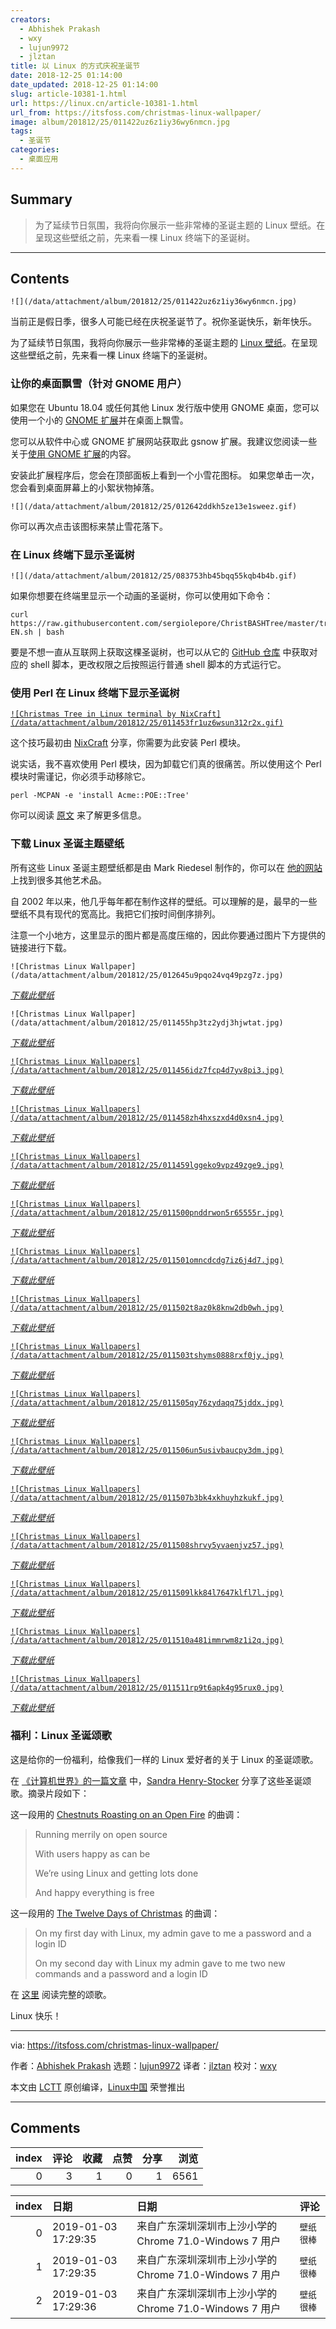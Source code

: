 ```yaml
---
creators:
  - Abhishek Prakash
  - wxy
  - lujun9972
  - jlztan
title: 以 Linux 的方式庆祝圣诞节
date: 2018-12-25 01:14:00
date_updated: 2018-12-25 01:14:00
slug: article-10381-1.html
url: https://linux.cn/article-10381-1.html
url_from: https://itsfoss.com/christmas-linux-wallpaper/
image: album/201812/25/011422uz6z1iy36wy6nmcn.jpg
tags:
  - 圣诞节
categories:
  - 桌面应用
---
```


## Summary

> 为了延续节日氛围，我将向你展示一些非常棒的圣诞主题的 Linux 壁纸。在呈现这些壁纸之前，先来看一棵 Linux 终端下的圣诞树。

***

<!-- more -->

## Contents

`![](/data/attachment/album/201812/25/011422uz6z1iy36wy6nmcn.jpg)`

当前正是假日季，很多人可能已经在庆祝圣诞节了。祝你圣诞快乐，新年快乐。

为了延续节日氛围，我将向你展示一些非常棒的圣诞主题的 [Linux 壁纸](https://itsfoss.com/beautiful-linux-wallpapers/)。在呈现这些壁纸之前，先来看一棵 Linux 终端下的圣诞树。

### 让你的桌面飘雪（针对 GNOME 用户）

如果您在 Ubuntu 18.04 或任何其他 Linux 发行版中使用 GNOME 桌面，您可以使用一个小的 [GNOME 扩展](https://itsfoss.com/gnome-shell-extensions/)并在桌面上飘雪。

您可以从软件中心或 GNOME 扩展网站获取此 gsnow 扩展。我建议您阅读一些关于[使用 GNOME 扩展](https://itsfoss.com/gnome-shell-extensions/)的内容。

安装此扩展程序后，您会在顶部面板上看到一个小雪花图标。 如果您单击一次，您会看到桌面屏幕上的小絮状物掉落。

`![](/data/attachment/album/201812/25/012642ddkh5ze13e1sweez.gif)`

你可以再次点击该图标来禁止雪花落下。

### 在 Linux 终端下显示圣诞树

`![](/data/attachment/album/201812/25/083753hb45bqq55kqb4b4b.gif)`

如果你想要在终端里显示一个动画的圣诞树，你可以使用如下命令：

```shell
curl https://raw.githubusercontent.com/sergiolepore/ChristBASHTree/master/tree-EN.sh | bash
```

要是不想一直从互联网上获取这棵圣诞树，也可以从它的 [GitHub 仓库](https://github.com/sergiolepore/ChristBASHTree) 中获取对应的 shell 脚本，更改权限之后按照运行普通 shell 脚本的方式运行它。

### 使用 Perl 在 Linux 终端下显示圣诞树

[`![Christmas Tree in Linux terminal by NixCraft](/data/attachment/album/201812/25/011453fr1uz6wsun312r2x.gif)`](https://itsfoss.com/christmas-linux-wallpaper/perl-tree/)

这个技巧最初由 [NixCraft](https://www.cyberciti.biz/open-source/command-line-hacks/linux-unix-desktop-fun-christmas-tree-for-your-terminal/) 分享，你需要为此安装 Perl 模块。

说实话，我不喜欢使用 Perl 模块，因为卸载它们真的很痛苦。所以使用这个 Perl 模块时需谨记，你必须手动移除它。

```shell
perl -MCPAN -e 'install Acme::POE::Tree'
```

你可以阅读 [原文](https://www.cyberciti.biz/open-source/command-line-hacks/linux-unix-desktop-fun-christmas-tree-for-your-terminal/) 来了解更多信息。

### 下载 Linux 圣诞主题壁纸

所有这些 Linux 圣诞主题壁纸都是由 Mark Riedesel 制作的，你可以在 [他的网站](http://www.klowner.com/) 上找到很多其他艺术品。

自 2002 年以来，他几乎每年都在制作这样的壁纸。可以理解的是，最早的一些壁纸不具有现代的宽高比。我把它们按时间倒序排列。

注意一个小地方，这里显示的图片都是高度压缩的，因此你要通过图片下方提供的链接进行下载。

`![Christmas Linux Wallpaper](/data/attachment/album/201812/25/012645u9pqo24vq49pzg7z.jpg)`

*[下载此壁纸](http://www.klowner.com/wallery/christmas_tux_2018/download/ChristmasTux2018_4K_3840x2160.png)*

`![Christmas Linux Wallpaper](/data/attachment/album/201812/25/011455hp3tz2ydj3hjwtat.jpg)`

*[下载此壁纸](http://klowner.com/wallery/christmas_tux_2017/download/ChristmasTux2017_3840x2160.png)*

[`![Christmas Linux Wallpapers](/data/attachment/album/201812/25/011456idz7fcp4d7yv8pi3.jpg)`](https://itsfoss.com/christmas-linux-wallpaper/christmastux2016_3840x2160_result/)

*[下载此壁纸](http://www.klowner.com/wallpaper/christmas_tux_2016/)*

[`![Christmas Linux Wallpapers](/data/attachment/album/201812/25/011458zh4hxszxd4d0xsn4.jpg)`](https://itsfoss.com/christmas-linux-wallpaper/christmastux2015_2560x1920_result/)

*[下载此壁纸](http://www.klowner.com/wallpaper/christmas_tux_2015/)*

[`![Christmas Linux Wallpapers](/data/attachment/album/201812/25/011459lggeko9vpz49zge9.jpg)`](https://itsfoss.com/christmas-linux-wallpaper/christmastux2014_2560x1440_result/)

*[下载此壁纸](http://www.klowner.com/wallpaper/christmas_tux_2014/)*

[`![Christmas Linux Wallpapers](/data/attachment/album/201812/25/011500pnddrwon5r65555r.jpg)`](https://itsfoss.com/christmas-linux-wallpaper/christmastux2013_result/)

*[下载此壁纸](http://www.klowner.com/wallpaper/christmas_tux_2013/)*

[`![Christmas Linux Wallpapers](/data/attachment/album/201812/25/011501omncdcdg7iz6j4d7.jpg)`](https://itsfoss.com/christmas-linux-wallpaper/christmastux2012_2560x1440_result/)

*[下载此壁纸](http://www.klowner.com/wallpaper/christmas_tux_2012/)*

[`![Christmas Linux Wallpapers](/data/attachment/album/201812/25/011502t8az0k8knw2db0wh.jpg)`](https://itsfoss.com/christmas-linux-wallpaper/christmastux2011_2560x1440_result/)

*[下载此壁纸](http://www.klowner.com/wallpaper/christmas_tux_2011/)*

[`![Christmas Linux Wallpapers](/data/attachment/album/201812/25/011503tshyms0888rxf0jy.jpg)`](https://itsfoss.com/christmas-linux-wallpaper/christmastux2010_5120x2880_result/)

*[下载此壁纸](http://www.klowner.com/wallpaper/christmas_tux_2010/)*

[`![Christmas Linux Wallpapers](/data/attachment/album/201812/25/011505qy76zydaqq75jddx.jpg)`](https://itsfoss.com/christmas-linux-wallpaper/christmastux2009_1600x1200_result/)

*[下载此壁纸](http://www.klowner.com/wallpaper/christmas_tux_2009/)*

[`![Christmas Linux Wallpapers](/data/attachment/album/201812/25/011506un5usivbaucpy3dm.jpg)`](https://itsfoss.com/christmas-linux-wallpaper/christmastux2008_2560x1600_result/)

*[下载此壁纸](http://www.klowner.com/wallpaper/christmas_tux_2008/)*

[`![Christmas Linux Wallpapers](/data/attachment/album/201812/25/011507b3bk4xkhuyhzkukf.jpg)`](https://itsfoss.com/christmas-linux-wallpaper/christmastux2007_2560x1600_result/)

*[下载此壁纸](http://www.klowner.com/wallpaper/christmas_tux_2007/)*

[`![Christmas Linux Wallpapers](/data/attachment/album/201812/25/011508shrvy5yvaenjvz57.jpg)`](https://itsfoss.com/christmas-linux-wallpaper/christmastux2006_1024x768_result/)

*[下载此壁纸](http://www.klowner.com/wallpaper/christmas_tux_2006/)*

[`![Christmas Linux Wallpapers](/data/attachment/album/201812/25/011509lkk84l7647klfl7l.jpg)`](https://itsfoss.com/christmas-linux-wallpaper/christmastux2005_1600x1200_result/)

*[下载此壁纸](http://www.klowner.com/wallpaper/christmas_tux_2005/)*

[`![Christmas Linux Wallpapers](/data/attachment/album/201812/25/011510a481immrwm8z1i2q.jpg)`](https://itsfoss.com/christmas-linux-wallpaper/christmastux2004_1600x1200_result/)

*[下载此壁纸](http://www.klowner.com/wallpaper/christmas_tux_2004/)*

[`![Christmas Linux Wallpapers](/data/attachment/album/201812/25/011511rp9t6apk4g95rux0.jpg)`](https://itsfoss.com/christmas-linux-wallpaper/christmastux2002_1600x1200_result/)

*[下载此壁纸](http://www.klowner.com/wallpaper/christmas_tux_2002/)*

### 福利：Linux 圣诞颂歌

这是给你的一份福利，给像我们一样的 Linux 爱好者的关于 Linux 的圣诞颂歌。

在 [《计算机世界》的一篇文章](http://www.computerworld.com/article/3151076/linux/merry-linux-to-you.html) 中，[Sandra Henry-Stocker](https://twitter.com/bugfarm) 分享了这些圣诞颂歌。摘录片段如下：

这一段用的 [Chestnuts Roasting on an Open Fire](https://www.youtube.com/watch?v=dhzxQCTCI3E) 的曲调：

> 
> Running merrily on open source
> 
> 
> With users happy as can be
> 
> 
> We’re using Linux and getting lots done
> 
> 
> And happy everything is free
> 
> 
> 

这一段用的 [The Twelve Days of Christmas](https://www.youtube.com/watch?v=oyEyMjdD2uk) 的曲调：

> 
> On my first day with Linux, my admin gave to me a password and a login ID
> 
> 
> On my second day with Linux my admin gave to me two new commands and a password and a login ID
> 
> 
> 

在 [这里](http://www.computerworld.com/article/3151076/linux/merry-linux-to-you.html) 阅读完整的颂歌。

Linux 快乐！

---

via: <https://itsfoss.com/christmas-linux-wallpaper/>

作者：[Abhishek Prakash](https://itsfoss.com/author/abhishek/) 选题：[lujun9972](https://github.com/lujun9972) 译者：[jlztan](https://github.com/jlztan) 校对：[wxy](https://github.com/wxy)

本文由 [LCTT](https://github.com/LCTT/TranslateProject) 原创编译，[Linux中国](https://linux.cn/) 荣誉推出

***

## Comments


|   index |   评论 |   收藏 |   点赞 |   分享 |   浏览 |
|--------:|-------:|-------:|-------:|-------:|-------:|
|       0 |      3 |      1 |      0 |      1 |   6561 |

|   index | 日期                | 日期                                                    | 评论       |
|--------:|:--------------------|:--------------------------------------------------------|:-----------|
|       0 | 2019-01-03 17:29:35 | 来自广东深圳深圳市上沙小学的 Chrome 71.0-Windows 7 用户 | `壁纸很棒` |
|       1 | 2019-01-03 17:29:35 | 来自广东深圳深圳市上沙小学的 Chrome 71.0-Windows 7 用户 | `壁纸很棒` |
|       2 | 2019-01-03 17:29:36 | 来自广东深圳深圳市上沙小学的 Chrome 71.0-Windows 7 用户 | `壁纸很棒` |
